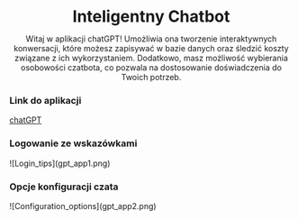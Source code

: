 <header style="margin-bottom: 1rem">
    <h1 style="margin-bottom: 0">Inteligentny Chatbot</h1>
    <p>Witaj w aplikacji chatGPT! Umożliwia ona tworzenie interaktywnych konwersacji, które możesz zapisywać w bazie danych oraz śledzić koszty związane z ich wykorzystaniem. Dodatkowo, masz możliwość wybierania osobowości czatbota, co pozwala na dostosowanie doświadczenia do Twoich potrzeb.</p>
</header>

<h3>Link do aplikacji</h3>
<a href="https://chatgpt-4o-mini.streamlit.app/" style="margin-bottom: 2rem" class="md-button md-button--primary" target='_blank'>chatGPT</a>

<h3>Logowanie ze wskazówkami</h3>
![Login_tips](gpt_app1.png)

<h3>Opcje konfiguracji czata</h3>
![Configuration_options](gpt_app2.png)